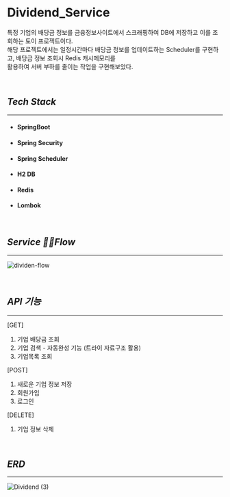 # Dividend_Service
특정 기업의 배당금 정보를 금융정보사이트에서 스크래핑하여 DB에 저장하고 이를 조회하는 토이 프로젝트이다.    
해당 프로젝트에서는 일정시간마다 배당금 정보를 업데이트하는 Scheduler를 구현하고, 배당금 정보 조회시 Redis 캐시메모리를    
활용하여 서버 부하를 줄이는 작업을 구현해보았다.


<br>

## *Tech Stack*
***
+ #### SpringBoot 
+ #### Spring Security
+ #### Spring Scheduler
+ #### H2 DB 
+ #### Redis 
+ #### Lombok

<br>

## *Service Flow*
***
![dividen-flow](https://github.com/devHong-Backend-Project/Study_Dividend_Service/assets/100022877/9f533941-e364-4a87-914a-dbbd9b6327a6)


<br>


## *API 기능*
***

[GET]
1. 기업 배당금 조회
2. 기업 검색 - 자동완성 기능 (트라이 자료구조 활용)
3. 기업목록 조회

[POST]
1. 새로운 기업 정보 저장
2. 회원가입
3. 로그인

[DELETE]
1. 기업 정보 삭제

<br>

## *ERD*
***

![Dividend (3)](https://github.com/devHong-Backend-Project/Study_Dividend_Service/assets/100022877/fde60435-e564-42ff-89bb-8c215e3700e3)


